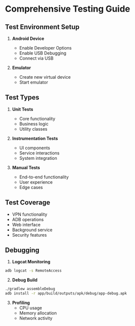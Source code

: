 # Comprehensive Testing Guide

## Test Environment Setup
1. **Android Device**
   - Enable Developer Options
   - Enable USB Debugging
   - Connect via USB

2. **Emulator**
   - Create new virtual device
   - Start emulator

## Test Types
1. **Unit Tests**
   - Core functionality
   - Business logic
   - Utility classes

2. **Instrumentation Tests**
   - UI components
   - Service interactions
   - System integration

3. **Manual Tests**
   - End-to-end functionality
   - User experience
   - Edge cases

## Test Coverage
- VPN functionality
- ADB operations
- Web interface
- Background service
- Security features

## Debugging
1. **Logcat Monitoring**
```bash
adb logcat -s RemoteAccess
```

2. **Debug Build**
```bash
./gradlew assembleDebug
adb install -r app/build/outputs/apk/debug/app-debug.apk
```

3. **Profiling**
   - CPU usage
   - Memory allocation
   - Network activity
